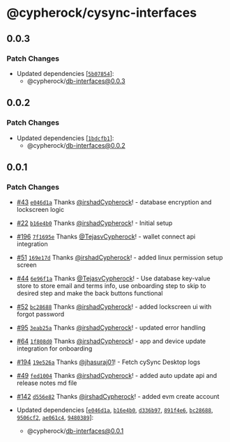 # @cypherock/cysync-interfaces

## 0.0.3

### Patch Changes

- Updated dependencies [[`5b07854`](https://github.com/Cypherock/cypherock-cysync/commit/5b078541a56b479af48b2192e8e88059fb938428)]:
  - @cypherock/db-interfaces@0.0.3

## 0.0.2

### Patch Changes

- Updated dependencies [[`1bdcfb1`](https://github.com/Cypherock/cypherock-cysync/commit/1bdcfb1c02a7369ae0810ca00bf19af42c65bef7)]:
  - @cypherock/db-interfaces@0.0.2

## 0.0.1

### Patch Changes

- [#43](https://github.com/Cypherock/cypherock-cysync/pull/43) [`e046d1a`](https://github.com/Cypherock/cypherock-cysync/commit/e046d1a0ecc4f50282fba2a9047ca6e6a6aa1037) Thanks [@irshadCypherock](https://github.com/irshadCypherock)! - database encryption and lockscreen logic

- [#22](https://github.com/Cypherock/cypherock-cysync/pull/22) [`b16e4b0`](https://github.com/Cypherock/cypherock-cysync/commit/b16e4b038dbf8ab198c52b50bd88cb70191b0245) Thanks [@irshadCypherock](https://github.com/irshadCypherock)! - Initial setup

- [#196](https://github.com/Cypherock/cypherock-cysync/pull/196) [`7f1695e`](https://github.com/Cypherock/cypherock-cysync/commit/7f1695e5040ff98933b9be02d822f58bff337038) Thanks [@TejasvCypherock](https://github.com/TejasvCypherock)! - wallet connect api integration

- [#51](https://github.com/Cypherock/cypherock-cysync/pull/51) [`169e17d`](https://github.com/Cypherock/cypherock-cysync/commit/169e17dc9bf533b2cc2e1af90325a4965e9e04b7) Thanks [@irshadCypherock](https://github.com/irshadCypherock)! - added linux permission setup screen

- [#44](https://github.com/Cypherock/cypherock-cysync/pull/44) [`6e96f1a`](https://github.com/Cypherock/cypherock-cysync/commit/6e96f1abc2941c721708f73f8bbb565871d5c2be) Thanks [@TejasvCypherock](https://github.com/TejasvCypherock)! - Use database key-value store to store email and terms info, use onboarding step to skip to desired step and make the back buttons functional

- [#52](https://github.com/Cypherock/cypherock-cysync/pull/52) [`bc28688`](https://github.com/Cypherock/cypherock-cysync/commit/bc28688a7ed632dc516521743aa642e10ec369e4) Thanks [@irshadCypherock](https://github.com/irshadCypherock)! - added lockscreen ui with forgot password

- [#95](https://github.com/Cypherock/cypherock-cysync/pull/95) [`3eab25a`](https://github.com/Cypherock/cypherock-cysync/commit/3eab25a2a15163349529a0ff87da2b143382f6c9) Thanks [@irshadCypherock](https://github.com/irshadCypherock)! - updated error handling

- [#64](https://github.com/Cypherock/cypherock-cysync/pull/64) [`1f808d0`](https://github.com/Cypherock/cypherock-cysync/commit/1f808d0687d04d9081a36a8fa4c472df89c7d880) Thanks [@irshadCypherock](https://github.com/irshadCypherock)! - app and device update integration for onboarding

- [#194](https://github.com/Cypherock/cypherock-cysync/pull/194) [`19e526a`](https://github.com/Cypherock/cypherock-cysync/commit/19e526a601f83076399c50de551671855d2dc477) Thanks [@jhasuraj01](https://github.com/jhasuraj01)! - Fetch cySync Desktop logs

- [#49](https://github.com/Cypherock/cypherock-cysync/pull/49) [`fed1004`](https://github.com/Cypherock/cypherock-cysync/commit/fed10042a45879d610ebb718df76ca2355fdc211) Thanks [@irshadCypherock](https://github.com/irshadCypherock)! - added auto update api and release notes md file

- [#142](https://github.com/Cypherock/cypherock-cysync/pull/142) [`d556e82`](https://github.com/Cypherock/cypherock-cysync/commit/d556e8209a103a6d3aa7c921229c1de8c13b41a2) Thanks [@irshadCypherock](https://github.com/irshadCypherock)! - added evm create account

- Updated dependencies [[`e046d1a`](https://github.com/Cypherock/cypherock-cysync/commit/e046d1a0ecc4f50282fba2a9047ca6e6a6aa1037), [`b16e4b0`](https://github.com/Cypherock/cypherock-cysync/commit/b16e4b038dbf8ab198c52b50bd88cb70191b0245), [`d336b97`](https://github.com/Cypherock/cypherock-cysync/commit/d336b971afd4c6bdb3cad514de3e6167531eddf3), [`891f4e6`](https://github.com/Cypherock/cypherock-cysync/commit/891f4e69b68101ff9fe09bfcc705f8d1b5779aa0), [`bc28688`](https://github.com/Cypherock/cypherock-cysync/commit/bc28688a7ed632dc516521743aa642e10ec369e4), [`9506cf2`](https://github.com/Cypherock/cypherock-cysync/commit/9506cf2b88e4138adfaa3e696fcef41ea7bfe9be), [`ae061c4`](https://github.com/Cypherock/cypherock-cysync/commit/ae061c49a3e388289e4d72b3b129ac26bb2d5aa0), [`9480389`](https://github.com/Cypherock/cypherock-cysync/commit/948038999ae117a7a7d44a757d75380481186e0e)]:
  - @cypherock/db-interfaces@0.0.1
